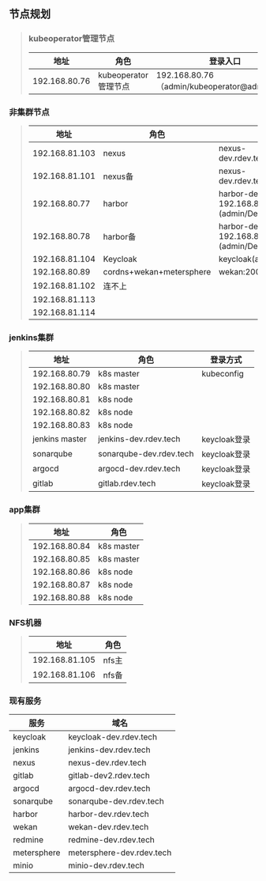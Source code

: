 

## 节点规划

> ### kubeoperator管理节点
>
> | 地址          | 角色                 | 登录入口                                     |
> | ------------- | -------------------- | -------------------------------------------- |
> | 192.168.80.76 | kubeoperator管理节点 | 192.168.80.76（admin/kubeoperator@admin123） |
>
> 

### 非集群节点

> | 地址           | 角色                     | 登录入口                                                  |
>| -------------- | ------------------------ | --------------------------------------------------------- |
> | 192.168.81.103 | nexus                    | nexus-dev.rdev.tech(admin/Def@u1tpwd)                     |
> | 192.168.81.101 | nexus备                  | nexus-dev.rdev.tech(admin/Def@u1tpwd)                     |
> | 192.168.80.77  | harbor                   | harbor-dev.rdev.tech(VIP 192.168.80.22)(admin/Def@u1tpwd) |
> | 192.168.80.78  | harbor备                 | harbor-dev.rdev.tech(VIP 192.168.80.22)(admin/Def@u1tpwd) |
> | 192.168.81.104 | Keycloak                 | keycloak(admin/admin)                                     |
> | 192.168.80.89  | cordns+wekan+metersphere | wekan:2000 metersphere:8081                               |
> | 192.168.81.102 | 连不上                   |                                                           |
> | 192.168.81.113 |                          |                                                           |
> | 192.168.81.114 |                          |                                                           |
> 
> 

### jenkins集群

> | 地址           | 角色                    | 登录方式     |
>| -------------- | ----------------------- | ------------ |
> | 192.168.80.79  | k8s master              | kubeconfig   |
> | 192.168.80.80  | k8s master              |              |
> | 192.168.80.81  | k8s node                |              |
> | 192.168.80.82  | k8s node                |              |
> | 192.168.80.83  | k8s node                |              |
> | jenkins master | jenkins-dev.rdev.tech   | keycloak登录 |
> | sonarqube      | sonarqube-dev.rdev.tech | keycloak登录 |
> | argocd         | argocd-dev.rdev.tech    | keycloak登录 |
> | gitlab         | gitlab.rdev.tech        | keycloak登录 |

###  app集群

> | 地址          | 角色       |
>| ------------- | ---------- |
> | 192.168.80.84 | k8s master |
> | 192.168.80.85 | k8s master |
> | 192.168.80.86 | k8s node   |
> | 192.168.80.87 | k8s node   |
> | 192.168.80.88 | k8s node   |

 

### NFS机器

> | 地址           | 角色             |
>| -------------- | ---------------- |
> | 192.168.81.105 | nfs主            |
> | 192.168.81.106 | nfs备            |

### 现有服务

| 服务        | 域名                      |
| ----------- | ------------------------- |
| keycloak    | keycloak-dev.rdev.tech    |
| jenkins     | jenkins-dev.rdev.tech     |
| nexus       | nexus-dev.rdev.tech       |
| gitlab      | gitlab-dev2.rdev.tech     |
| argocd      | argocd-dev.rdev.tech      |
| sonarqube   | sonarqube-dev.rdev.tech   |
| harbor      | harbor-dev.rdev.tech      |
| wekan       | wekan-dev.rdev.tech       |
| redmine     | redmine-dev.rdev.tech     |
| metersphere | metersphere-dev.rdev.tech |
| minio       | minio-dev.rdev.tech       |



